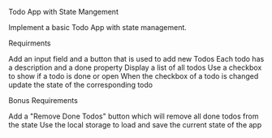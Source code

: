 Todo App with State Mangement

Implement a basic Todo App with state management.

Requirments

Add an input field and a button that is used to add new Todos
Each todo has a description and a done property
Display a list of all todos
Use a checkbox to show if a todo is done or open
When the checkbox of a todo is changed update the state of the corresponding todo

Bonus Requirements

Add a "Remove Done Todos" button which will remove all done todos from the state
Use the local storage to load and save the current state of the app
